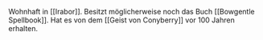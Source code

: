Wohnhaft in [[Irabor]]. Besitzt möglicherweise noch das Buch [[Bowgentle Spellbook]]. Hat es von dem [[Geist von Conyberry]] vor 100 Jahren erhalten.